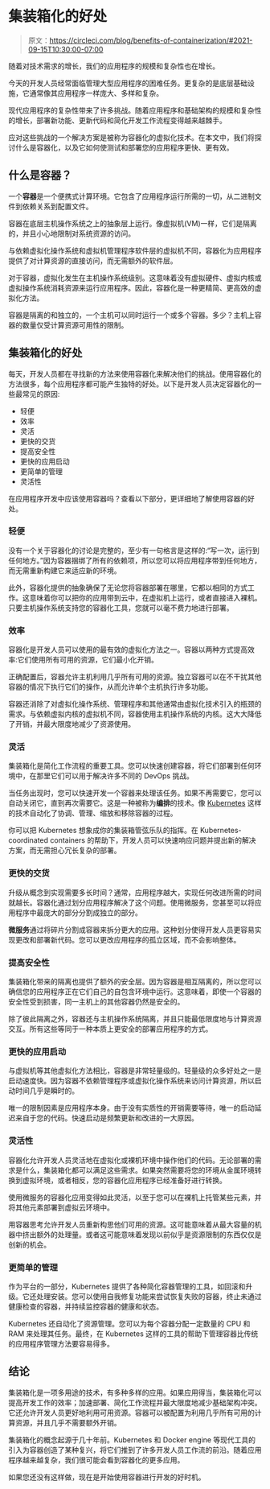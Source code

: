 # 集装箱化的好处

> 原文：<https://circleci.com/blog/benefits-of-containerization/#2021-09-15T10:30:00-07:00>

随着对技术需求的增长，我们的应用程序的规模和复杂性也在增长。

今天的开发人员经常面临管理大型应用程序的困难任务。更复杂的是底层基础设施，它通常像其应用程序一样庞大、多样和复杂。

现代应用程序的复杂性带来了许多挑战。随着应用程序和基础架构的规模和复杂性的增长，部署新功能、更新代码和简化开发工作流程变得越来越棘手。

应对这些挑战的一个解决方案是被称为容器化的虚拟化技术。在本文中，我们将探讨什么是容器化，以及它如何使测试和部署您的应用程序更快、更有效。

## 什么是容器？

一个**容器**是一个便携式计算环境。它包含了应用程序运行所需的一切，从二进制文件到依赖关系到配置文件。

容器在底层主机操作系统之上的抽象层上运行。像虚拟机(VM)一样，它们是隔离的，并且小心地限制对系统资源的访问。

与依赖虚拟化操作系统和虚拟机管理程序软件层的虚拟机不同，容器化为应用程序提供了对计算资源的直接访问，而无需额外的软件层。

对于容器，虚拟化发生在主机操作系统级别。这意味着没有虚拟硬件、虚拟内核或虚拟操作系统消耗资源来运行应用程序。因此，容器化是一种更精简、更高效的虚拟化方法。

容器是隔离的和独立的，一个主机可以同时运行一个或多个容器。多少？主机上容器的数量仅受计算资源可用性的限制。

## 集装箱化的好处

每天，开发人员都在寻找新的方法来使用容器化来解决他们的挑战。使用容器化的方法很多，每个应用程序都可能产生独特的好处。以下是开发人员决定容器化的一些最常见的原因:

*   轻便
*   效率
*   灵活
*   更快的交货
*   提高安全性
*   更快的应用启动
*   更简单的管理
*   灵活性

在应用程序开发中应该使用容器吗？查看以下部分，更详细地了解使用容器的好处。

### 轻便

没有一个关于容器化的讨论是完整的，至少有一句格言是这样的:“写一次，运行到任何地方。”因为容器捆绑了所有的依赖项，所以您可以将应用程序带到任何地方，而无需重新构建它来适应新的环境。

此外，容器化提供的抽象确保了无论您将容器部署在哪里，它都以相同的方式工作。这意味着你可以把你的应用带到云中，在虚拟机上运行，或者直接进入裸机。只要主机操作系统支持您的容器化工具，您就可以毫不费力地进行部署。

### 效率

容器化是开发人员可以使用的最有效的虚拟化方法之一。容器以两种方式提高效率:它们使用所有可用的资源，它们最小化开销。

正确配置后，容器允许主机利用几乎所有可用的资源。独立容器可以在不干扰其他容器的情况下执行它们的操作，从而允许单个主机执行许多功能。

容器还消除了对虚拟化操作系统、管理程序和其他通常由虚拟化技术引入的瓶颈的需求。与依赖虚拟内核的虚拟机不同，容器使用主机操作系统的内核。这大大降低了开销，并最大限度地减少了资源使用。

### 灵活

集装箱化是简化工作流程的重要工具。您可以快速创建容器，将它们部署到任何环境中，在那里它们可以用于解决许多不同的 DevOps 挑战。

当任务出现时，您可以快速开发一个容器来处理该任务。如果不再需要它，您可以自动关闭它，直到再次需要它。这是一种被称为**编排**的技术。像 [Kubernetes](https://circleci.com/blog/do-i-really-need-kubernetes/) 这样的技术自动化了协调、管理、缩放和移除容器的过程。

你可以把 Kubernetes 想象成你的集装箱管弦乐队的指挥。在 Kubernetes-coordinated containers 的帮助下，开发人员可以快速响应问题并提出新的解决方案，而无需担心冗长复杂的部署。

### 更快的交货

升级从概念到实现需要多长时间？通常，应用程序越大，实现任何改进所需的时间就越长。容器化通过划分应用程序解决了这个问题。使用微服务，您甚至可以将应用程序中最庞大的部分分割成独立的部分。

**微服务**通过将碎片分割成容器来拆分更大的应用。这种划分使得开发人员更容易实现更改和部署新代码。您可以更改应用程序的孤立区域，而不会影响整体。

### 提高安全性

集装箱化带来的隔离也提供了额外的安全层。因为容器是相互隔离的，所以您可以确信您的应用程序正在它们自己的自包含环境中运行。这意味着，即使一个容器的安全性受到损害，同一主机上的其他容器仍然是安全的。

除了彼此隔离之外，容器还与主机操作系统隔离，并且只能最低限度地与计算资源交互。所有这些等同于一种本质上更安全的部署应用程序的方式。

### 更快的应用启动

与虚拟机等其他虚拟化方法相比，容器是非常轻量级的。轻量级的众多好处之一是启动速度快。因为容器不依赖管理程序或虚拟化操作系统来访问计算资源，所以启动时间几乎是瞬时的。

唯一的限制因素是应用程序本身。由于没有实质性的开销需要等待，唯一的启动延迟来自于您的代码。快速启动是频繁更新和改进的一大原因。

### 灵活性

容器化允许开发人员灵活地在虚拟化或裸机环境中操作他们的代码。无论部署的需求是什么，集装箱化都可以满足这些需求。如果突然需要将您的环境从金属环境转换到虚拟环境，或者相反，您的容器化应用程序已经准备好进行转换。

使用微服务的容器化应用变得如此灵活，以至于您可以在裸机上托管某些元素，并将其他元素部署到虚拟云环境中。

用容器思考允许开发人员重新构思他们可用的资源。这可能意味着从最大容量的机器中挤出额外的处理量。或者这可能意味着发现以前似乎是资源限制的东西仅仅是创新的机会。

### 更简单的管理

作为平台的一部分，Kubernetes 提供了各种简化容器管理的工具，如回滚和升级。它还处理安装。您可以使用自我修复功能来尝试恢复失败的容器，终止未通过健康检查的容器，并持续监控容器的健康和状态。

Kubernetes 还自动化了资源管理。您可以为每个容器分配一定数量的 CPU 和 RAM 来处理其任务。最终，在 Kubernetes 这样的工具的帮助下管理容器比传统的应用程序管理方法要容易得多。

## 结论

集装箱化是一项多用途的技术，有多种多样的应用。如果应用得当，集装箱化可以提高开发工作的效率；加速部署、简化工作流程并最大限度地减少基础架构冲突。它还允许开发人员更好地利用可用资源。容器可以被配置为利用几乎所有可用的计算资源，并且几乎不需要额外开销。

集装箱化的概念起源于几十年前。Kubernetes 和 Docker engine 等现代工具的引入为容器创造了某种复兴，将它们推到了许多开发人员工作流的前沿。随着应用程序越来越复杂，我们很可能会看到容器化的更多应用。

如果您还没有这样做，现在是开始使用容器进行开发的好时机。